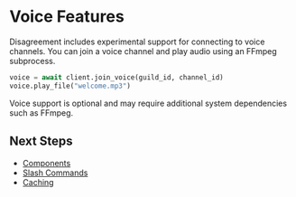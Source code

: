 # Voice Features

Disagreement includes experimental support for connecting to voice channels. You can join a voice channel and play audio using an FFmpeg subprocess.

```python
voice = await client.join_voice(guild_id, channel_id)
voice.play_file("welcome.mp3")
```

Voice support is optional and may require additional system dependencies such as FFmpeg.

## Next Steps

- [Components](using_components.md)
- [Slash Commands](slash_commands.md)
- [Caching](caching.md)

